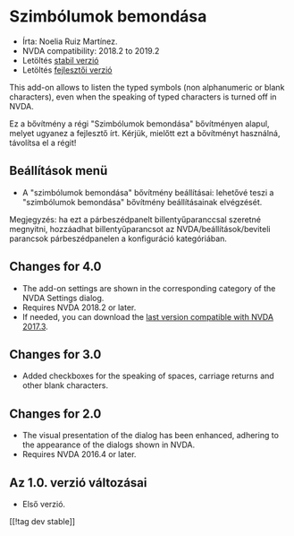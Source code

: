 # Szimbólumok bemondása #

*	Írta: Noelia Ruiz Martínez.
*	NVDA compatibility: 2018.2 to 2019.2
*	Letöltés [stabil verzió][1]
*	Letöltés [fejlesztői verzió][2]

This add-on allows to listen the typed symbols (non alphanumeric or blank
characters), even when the speaking of typed characters is turned off in
NVDA.

Ez a bővítmény a régi "Szimbólumok bemondása" bővítményen alapul, melyet
ugyanez a fejlesztő írt. Kérjük, mielőtt ezt a bővítményt használná,
távolítsa el a régit!

## Beállítások menü ##
*	A "szimbólumok bemondása" bővítmény beállításai: lehetővé teszi a
  "szimbólumok bemondása" bővítmény beállításainak elvégzését.

Megjegyzés: ha ezt a párbeszédpanelt billentyűparanccsal szeretné megnyitni,
hozzáadhat billentyűparancsot az NVDA/beállítások/beviteli parancsok
párbeszédpanelen a konfiguráció kategóriában.

## Changes for 4.0 ##
* The add-on settings are shown in the corresponding category of the NVDA
  Settings dialog.
* Requires NVDA 2018.2 or later.
* If needed, you can download the [last version compatible with NVDA
  2017.3][3].

## Changes for 3.0 ##
* Added checkboxes for the speaking of spaces, carriage returns and other
  blank characters.

## Changes for 2.0 ##
*	The visual presentation of the dialog has been enhanced, adhering to the
  appearance of the dialogs shown in NVDA.
*	Requires NVDA 2016.4 or later.

## Az 1.0. verzió változásai ##
*	Első verzió.


[[!tag dev stable]]

[1]: https://addons.nvda-project.org/files/get.php?file=rsy

[2]: https://addons.nvda-project.org/files/get.php?file=rsy-dev

[3]: https://addons.nvda-project.org/files/get.php?file=rsy-o
